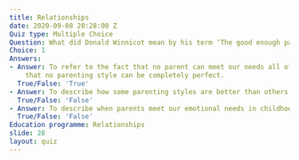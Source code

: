 ```yaml
---
title: Relationships
date: 2020-09-08 20:28:00 Z
Quiz type: Multiple Choice
Question: What did Donald Winnicot mean by his term ‘The good enough parent’?
Choice: 1
Answers:
- Answer: To refer to the fact that no parent can meet our needs all of the time and
    that no parenting style can be completely perfect.
  True/False: 'True'
- Answer: To describe how some parenting styles are better than others.
  True/False: 'False'
- Answer: To describe when parents meet our emotional needs in childhood.
  True/False: 'False'
Education programme: Relationships
slide: 28
layout: quiz
---
```


